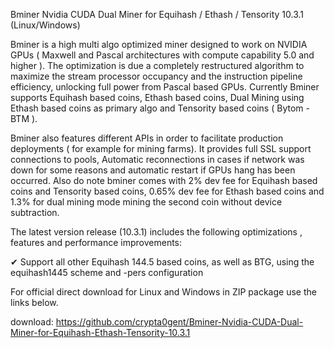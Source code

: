 Bminer Nvidia CUDA Dual Miner for Equihash / Ethash / Tensority 10.3.1 (Linux/Windows)

Bminer is a high multi algo optimized miner designed to work on NVIDIA GPUs ( Maxwell and Pascal architectures with compute capability 5.0 and higher ). The optimization is due a completely restructured algorithm to maximize the stream processor occupancy and the instruction pipeline efficiency, unlocking full power from Pascal based GPUs. Currently Bminer supports Equihash based coins, Ethash based coins, Dual Mining using Ethash based coins as primary algo and Tensority based coins ( Bytom - BTM ).

Bminer also features different APIs in order to facilitate production deployments ( for example for mining farms).
It provides full SSL support connections to pools, Automatic reconnections in cases if network was down for some reasons and automatic restart if GPUs hang has been occurred.
Also do note bminer comes with 2% dev fee for Equihash based coins and Tensority based coins, 0.65% dev fee for Ethash based coins and 1.3% for dual mining mode mining the second coin without device subtraction.

The latest version release (10.3.1) includes the following optimizations , features and performance improvements:

✔ Support all other Equihash 144.5 based coins, as well as BTG, using the equihash1445 scheme and -pers configuration

For official direct download for Linux and Windows in ZIP package use the links below.

download: https://github.com/crypta0gent/Bminer-Nvidia-CUDA-Dual-Miner-for-Equihash-Ethash-Tensority-10.3.1
